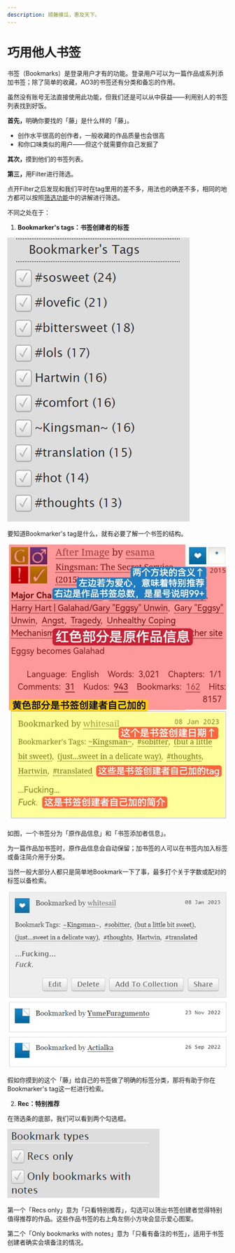 ```yaml
---
description: 顺藤摸瓜，惠及天下。
---
```


# 巧用他人书签

书签（Bookmarks）是登录用户才有的功能。登录用户可以为一篇作品或系列添加书签；除了简单的收藏，AO3的书签还有分类和备忘的作用。

虽然没有账号无法直接使用此功能，但我们还是可以从中获益——利用别人的书签列表找到好饭。

**首先，**&#x660E;确你要找的「藤」是什么样的「藤」。

* 创作水平很高的创作者，一般收藏的作品质量也会很高
* 和你口味类似的用户——但这个就需要你自己发掘了

**其次，**&#x6478;到他们的书签列表。



**第三，**&#x7528;Filter进行筛选。



点开Filter之后发现和我们平时在tag里用的差不多，用法也的确差不多，相同的地方都可以按照[筛选功能](sou-suo-ji-ben-fa-search/shai-xuan-gong-neng-filter.md)中的讲解进行筛选。

不同之处在于：

1. **Bookmarker's tags：书签创建者的标签**

![](<../.gitbook/assets/image (22).png>)

要知道Bookmarker's tag是什么，就有必要了解一个书签的结构。

![](../.gitbook/assets/MTXX_MH20230313_185637368.jpg)

如图，一个书签分为「原作品信息」和「书签添加者信息」。

为一篇作品加书签时，原作品信息会自动保留；加书签的人可以在书签内加入标签或备注简介用于分类。

当然一般大部分人都只是简单地Bookmark一下了事，最多打个关于字数或配对的标签以备检索。

![](<../.gitbook/assets/image (27).png>)

假如你摸到的这个「藤」给自己的书签做了明确的标签分类，那将有助于你在Bookmarker's tag这一栏进行检索。

2. **Rec：特别推荐**

在筛选条的底部，我们可以看到两个勾选框。

![](<../.gitbook/assets/image (1) (1) (1) (1).png>)

第一个「Recs only」意为「只看特别推荐」，勾选可以筛出书签创建者觉得特别值得推荐的作品。这些作品书签的右上角左侧小方块会显示爱心图案。

第二个「Only bookmarks with notes」意为「只看有备注的书签」，适用于书签创建者确实会填备注的情况。
